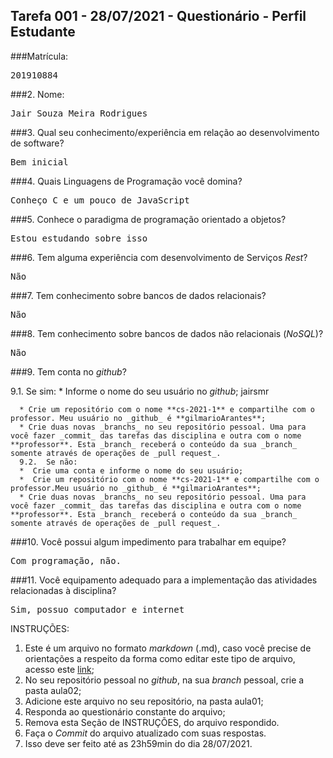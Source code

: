## Tarefa 001 - 28/07/2021 - Questionário - Perfil Estudante

###Matrícula: 
<pre>201910884</pre>

###2. Nome: 
<pre>Jair Souza Meira Rodrigues</pre>

###3. Qual seu conhecimento/experiência em relação ao desenvolvimento de software? 
<pre>Bem inicial</pre>

###4. Quais Linguagens de Programação você domina? 
<pre>Conheço C e um pouco de JavaScript</pre>

###5. Conhece o paradigma de programação orientado a objetos?
<pre>Estou estudando sobre isso </pre>

###6. Tem alguma experiência com desenvolvimento de Serviços _Rest_?
<pre>Não</pre>

###7. Tem conhecimento sobre bancos de dados relacionais?
<pre>Não</pre>

###8. Tem conhecimento sobre bancos de dados não relacionais (_NoSQL_)?
<pre>Não</pre>

###9. Tem conta no _github_?

  9.1.  Se sim:
      * Informe o nome do seu usuário no _github_; jairsmr

      * Crie um repositório com o nome **cs-2021-1** e compartilhe com o professor. Meu usuário no _github_ é **gilmarioArantes**;
      * Crie duas novas _branchs_ no seu repositório pessoal. Uma para você fazer _commit_ das tarefas das disciplina e outra com o nome **professor**. Esta _branch_ receberá o conteúdo da sua _branch_ somente através de operações de _pull request_.
      9.2.  Se não:
      *  Crie uma conta e informe o nome do seu usuário;
      *  Crie um repositório com o nome **cs-2021-1** e compartilhe com o professor.Meu usuário no _github_ é **gilmarioArantes**;
      * Crie duas novas _branchs_ no seu repositório pessoal. Uma para você fazer _commit_ das tarefas das disciplina e outra com o nome **professor**. Esta _branch_ receberá o conteúdo da sua _branch_ somente através de operações de _pull request_.
###10. Você possui algum impedimento para trabalhar em equipe?
<pre>Com programação, não.</pre>

###11. Você equipamento adequado para a implementação das atividades relacionadas à disciplina?
<pre>Sim, possuo computador e internet</pre>

INSTRUÇÕES:
1. Este é um arquivo no formato _markdown_ (.md), caso você precise de orientações a respeito da forma como editar este tipo de arquivo, acesso este [link](https://guides.github.com/features/mastering-markdown/);
2. No seu repositório pessoal no _github_, na sua _branch_ pessoal, crie a pasta aula02;
3. Adicione este arquivo no seu repositório, na pasta aula01;
4. Responda ao questionário constante do arquivo;
5. Remova esta Seção de INSTRUÇÕES, do arquivo respondido.
6. Faça o _Commit_ do arquivo atualizado com suas respostas.
7. Isso deve ser feito até as 23h59min do dia 28/07/2021.
